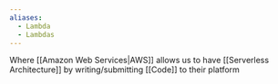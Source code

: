 ```yaml
---
aliases:
  - Lambda
  - Lambdas
---
```

Where [[Amazon Web Services|AWS]] allows us to have [[Serverless Architecture]] by writing/submitting [[Code]] to their platform